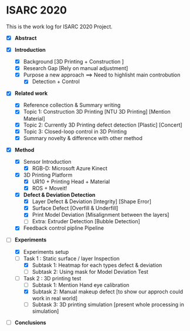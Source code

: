 # ISARC 2020

This is the work log for ISARC 2020 Project.

* [x] **Abstract** 

* [x] **Introduction**
  * [x] Background [3D Printing + Construction ]
  * [x] Research Gap [Rely on manual adjustment]
  * [x] Purpose a new approach ==> Need to highlisht main controbution 
       * [x] Detection + Control
 
* [x] **Related work**
  * [x] Reference collection & Summary writing
  * [x] Topic 1: Construction 3D Printing [NTU 3D Printing] [Mention Material]
  * [x] Topic 2: Currently 3D Printing defect detection [Plastic] [Concert]
  * [x] Topic 3: Closed-loop control in 3D Printing
  * [x] Summary novelty & difference with other method
  
* [x] **Method** 
  * [x] Sensor Introduction
    * [x] RGB-D: Microsoft Azure Kinect 
  * [x] 3D Printing Platform 
    * [x] UR10 + Printing Head + Material
    * [x] ROS + Moveit!
  * [x] **Defect & Deviation Detection**
    * [x] Layer Defect & Deviation [Integrity] [Shape Error]
    * [x] Surface Defect [Overfill & Underfill]
    * [x] Print Model Deviation [Misalignment between the layers]
    * [ ] Extra: Extruder Detection [Bubble Detection]
  * [x] Feedback control pipline Pipeline
  
* [ ] **Experiments**
  * [x] Experiments setup
  * [ ] Task 1 : Static surface / layer Inspection 
    * [x] Subtask 1: Heatmap for each types defect & deviation
    * [ ] Subtask 2: Using mask for Model Deviation Test
  * [ ] Task 2 : 3D printing test 
    * [ ] Subtask 1: Mention Hand eye calibration
    * [x] Subtask 2: Manual makeup defect [to show our approch could work in real world]
    * [ ] Subtask 3: 3D printing simulation  [present whole processing in simulation]

* [ ] **Conclusions**
